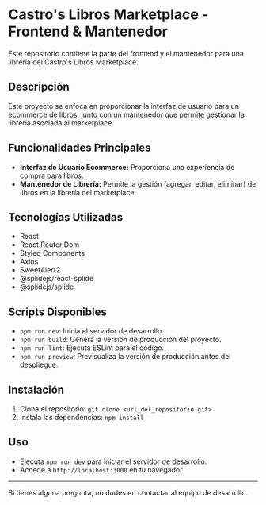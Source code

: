# Castro's Libros Marketplace - Frontend & Mantenedor

Este repositorio contiene la parte del frontend y el mantenedor para una librería del Castro's Libros Marketplace.

## Descripción

Este proyecto se enfoca en proporcionar la interfaz de usuario para un ecommerce de libros, junto con un mantenedor que permite gestionar la librería asociada al marketplace.

## Funcionalidades Principales

- **Interfaz de Usuario Ecommerce:** Proporciona una experiencia de compra para libros.
- **Mantenedor de Librería:** Permite la gestión (agregar, editar, eliminar) de libros en la librería del marketplace.

## Tecnologías Utilizadas

- React
- React Router Dom
- Styled Components
- Axios
- SweetAlert2
- @splidejs/react-splide
- @splidejs/splide

## Scripts Disponibles

- `npm run dev`: Inicia el servidor de desarrollo.
- `npm run build`: Genera la versión de producción del proyecto.
- `npm run lint`: Ejecuta ESLint para el código.
- `npm run preview`: Previsualiza la versión de producción antes del despliegue.

## Instalación

1. Clona el repositorio: `git clone <url_del_repositorio.git>`
2. Instala las dependencias: `npm install`

## Uso

- Ejecuta `npm run dev` para iniciar el servidor de desarrollo.
- Accede a `http://localhost:3000` en tu navegador.


---

Si tienes alguna pregunta, no dudes en contactar al equipo de desarrollo.

